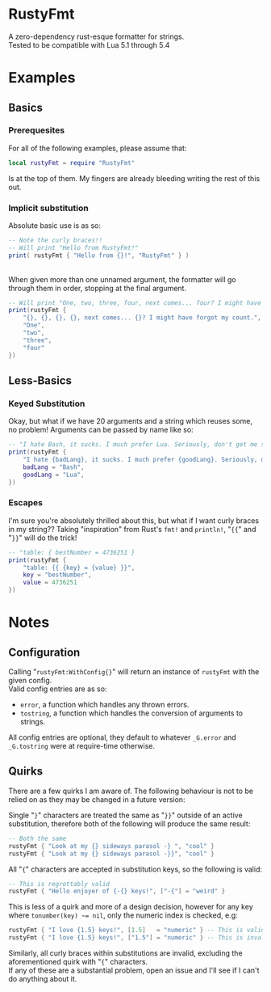 # RustyFmt
A zero-dependency rust-esque formatter for strings.  
Tested to be compatible with Lua 5.1 through 5.4

# Examples
## Basics
### Prerequesites
For all of the following examples, please assume that:
```lua
local rustyFmt = require "RustyFmt"
```
Is at the top of them. My fingers are already bleeding writing the rest of this out.

### Implicit substitution
Absolute basic use is as so:

```lua
-- Note the curly braces!!
-- Will print "Hello from RustyFmt!"
print( rustyFmt { "Hello from {}!", "RustyFmt" } )
```
<br>
When given more than one unnamed argument, the formatter will go through them in order, stopping at the final argument.

```lua
-- Will print "One, two, three, four, next comes... four? I might have forgot my count."
print(rustyFmt {
    "{}, {}, {}, {}, next comes... {}? I might have forgot my count.",
    "One",
    "two",
    "three",
    "four"
})
```
## Less-Basics
### Keyed Substitution
Okay, but what if we have 20 arguments and a string which reuses some, no problem! Arguments can be passed by name like so:
```lua
-- "I hate Bash, it sucks. I much prefer Lua. Seriously, don't get me started on Bash"
print(rustyFmt {
    "I hate {badLang}, it sucks. I much prefer {goodLang}. Seriously, don't get me started on {badLang}",
    badLang = "Bash",
    goodLang = "Lua",
})
```
### Escapes

I'm sure you're absolutely thrilled about this, but what if I want curly braces in my string?? Taking "inspiration" from Rust's `fmt!` and `println!`, "`{{`" and "`}}`" will do the trick!

```lua
-- "table: { bestNumber = 4736251 }
print(rustyFmt {
    "table: {{ {key} = {value} }}",
    key = "bestNumber",
    value = 4736251
})
```

# Notes
## Configuration
Calling "`rustyFmt:WithConfig{}`" will return an instance of `rustyFmt` with the given config.<br>
Valid config entries are as so:
- `error`, a function which handles any thrown errors.
- `tostring`, a function which handles the conversion of arguments to strings.

All config entries are optional, they default to whatever `_G.error` and `_G.tostring` were at require-time otherwise.

## Quirks
There are a few quirks I am aware of. The following behaviour is not to be relied on as they may be changed in a future version:

Single "`}`" characters are treated the same as "`}}`" outside of an active substitution, therefore both of the following will produce the same result:
```lua
-- Both the same
rustyFmt { "Look at my {} sideways parasol -} ", "cool" }
rustyFmt { "Look at my {} sideways parasol -}}", "cool" }
```

All "`{`" characters are accepted in substitution keys, so the following is valid:
```lua
-- This is regrettably valid
rustyFmt { "Hello enjoyer of {-{} keys!", ["-{"] = "weird" }
```

This is less of a quirk and more of a design decision, however for any key where `tonumber(key) ~= nil`, only the numeric index is checked, e.g:
```lua
rustyFmt { "I love {1.5} keys!", [1.5]   = "numeric" } -- This is valid
rustyFmt { "I love {1.5} keys!", ["1.5"] = "numeric" } -- This is invalid
```

Similarly, all curly braces within substitutions are invalid, excluding the aforementioned quirk with "`{`" characters.<br>
If any of these are a substantial problem, open an issue and I'll see if I can't do anything about it.